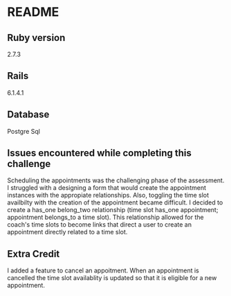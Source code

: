 # README
## Ruby version
2.7.3
## Rails
6.1.4.1
## Database
Postgre Sql

## Issues encountered while completing this challenge
Scheduling the appointments was the challenging phase of the assessment. I struggled with a designing a form that would create the appointment instances with the appropiate relationships. Also, toggling the time slot availbilty with the creation of the appointment became difficult. I decided to create a has_one belong_two relationship (time slot has_one appointment; appointment belongs_to a time slot).  This relationship allowed for the coach's time slots to become links that direct a user to create an appointment directly related to a time slot.

## Extra Credit
I added a feature to cancel an appoitment.  When an appointment is cancelled the time slot availablity is updated so that it is eligible for a new appointment.

